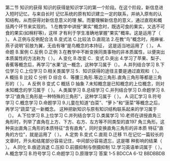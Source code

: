 第二节 知识的获得
知识的获得是知识学习的第一个阶段。在这个阶段，新信息进入短时记忆，与来自长时
记忆系统的原有知识建立一定的联系，并纳入原有的认知结构，从而获得对新信息意义的理
解。而要理解新信息的意义，通过直观和概括两个环节来实现的。
1.在教学中讲授"果实"概念时，既选可食的果实，又选不可食的果实(如棉籽等)，这样
才有利于学生准确地掌握"果实"概率。这是运用了（ ）。
A.正例与反例配合法 B.变式法 C.比较法 D.直观法
2.在教“鸟”概念时，用麻雀.燕子说明“前肢为翼，无齿有喙”是鸟概念的本持征，
这是适当地运用了（ ）。
A.命题 B.案例 C.反例 D.正例
3.在教学中不断变换同类事物的非本质属性，以便突出本质属性的方法称为（ ）。
A.变化 B.改变 C．变式 D.突出
4.学习了苹果、梨子、香蕉等概念后，再学习“水果”这一概念，这种学习属于（）。
A.并列结合学习 B.下位学习 C.上位学习 D.相关类属学习
5．知识获得的途径主要是通过直观和（ ）。
A 概括 B 比较 C 分析 D 综合
6．等腰三角形.等边三角形.直角三角形等都是三角形的（ ）。
A 反例 B 变式 C 概括 D 抽象
7.未知概念是已知概念的上位概念，则对未知概念的学习属于（ ）。
A.类属学习 B.总结学习 C.并列结合学习 D.命题学习
8.学习“直角三角形是一种特殊的三角形”，这种学习属于（ ）。
A.词汇学习 B.符号学习 C.概念学习 D.命题学习
9.儿童在知道“白菜”、“萝卜”和“菠菜”等概念之后，再学习“蔬菜”这一新概念。
这种把新知识与原有知识结构联系起来的学习属于（）。
A.下位学习 B.上位学习 C.并列结合学习 D.类属学习
10.老师在讲授直角三角形时，列举了直角在上方、下方、右方、左方等不同类型的直197
角三角形。这种突出直角三角形的本质特征“含有直角”，同时变换直角三角形的非本质
特征“直角的方位”，就是运用了（ ）。
A.定势 B.变式 C.直观 D.迁移
11.在记忆一篇较长的文章时，开头和结尾部分容易记住，中间部分容易遗忘，这是哪
种影响的结果（ ）。
A.同化 B.痕迹消退 C.压抑 D.前摄抑制与倒摄抑制
12.学习英语单词属于（ ）。
A.概念学习 B.符号学习 C.命题学习 D.原理学习
答案 1-5 BDCCA 6-12 BBDBBDB